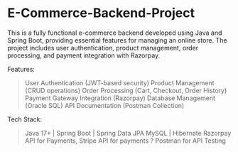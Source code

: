 # E-Commerce-Backend-Project
This is a fully functional e-commerce backend developed using Java and Spring Boot, providing essential features for managing an online store. The project includes user authentication, product management, order processing, and payment integration with Razorpay.

Features:
> User Authentication (JWT-based security)
> Product Management (CRUD operations)
> Order Processing (Cart, Checkout, Order History)
> Payment Gateway Integration (Razorpay)
> Database Management (Oracle SQL)
> API Documentation (Postman Collection)

Tech Stack:
> Java 17+ | Spring Boot | Spring Data JPA
> MySQL | Hibernate
> Razorpay API for Payments, Stripe API for payments
? Postman for API Testing
